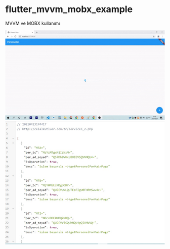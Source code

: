 # flutter_mvvm_mobx_example

MVVM ve MOBX kullanımı

![](/project_readme_image/view.gif?)
![Alt text](/project_readme_image/service_json.jpg?raw=true "Servis")

